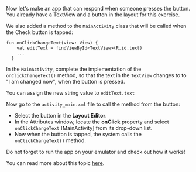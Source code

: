 
Now let's make an app that can respond when someone presses the button.
You already have a TextView and a button in the layout for this exercise.

We also added a method to the `MainActivity` class that will be called when the Check button is tapped:
<p></p>

```
fun onClickChangeText(view: View) {
    val editText = findViewById<TextView>(R.id.text)
    ...
  }
```

In the `MainActivity`, complete the implementation of the `onClickChangeText()` method,
so that the text in the `TextView` changes to to "I am changed now", when the button is pressed.

<div class="hint">You can assign the new string value to <code>editText.text</code></div>

Now go to the `activity_main.xml` file to call the method from the button:
- Select the button in the **Layout Editor**.
- In the Attributes window, locate the **onClick** property and select `onClickChangeText` [MainActivity] from its drop-down list.
- Now when the button is tapped, the system calls the `onClickChangeText()` method.

Do not forget to run the app on your emulator and check out how it works!

You can read more about this topic [here](https://developer.android.com/training/basics/firstapp/starting-activity#RespondToButton).